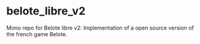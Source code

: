 # belote_libre_v2
Mono repo for Belote libre v2: Implementation of a open source version of the french game Belote.
